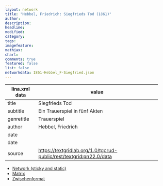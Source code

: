 ```yaml
---
layout: network
title: "Hebbel, Friedrich: Siegfrieds Tod (1861)"
author:
description:
headline:
modified:
category:
tags:
imagefeature: 
mathjax: 
chart: 
comments: true
featured: false
list: false
networkdata: 1861-Hebbel_F-Siegfried.json
---
```

lina.xml data  | value
------------- | -------------
title|Siegfrieds Tod
subtitle|Ein Trauerspiel in fünf Akten
genretitle|Trauerspiel
author|Hebbel, Friedrich
date|
date|
source|https://textgridlab.org/1.0/tgcrud-public/rest/textgrid:pn22.0/data


* [Network (sticky and static)](/network392)
* [Matrix](/matrix392)
* [Zwischenformat](/lina392 )
